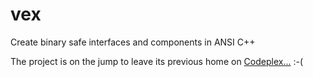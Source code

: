 # vex
Create binary safe interfaces and components in ANSI C++

The project is on the jump to leave its previous home on [Codeplex...](https://vex.codeplex.com/) :-(

